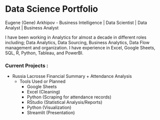 # Data Science Portfolio

Eugene (Gene) Arkhipov - Business Intelligence | Data Scientist | Data Analyst | Business Analyst 

I have been working in Analytics for almost a decade in different roles including; Data Analytics, Data Sourcing, Business Analytics, Data Flow management and organization. I have experience in Excel, Google Sheets, SQL, R, Python, Tableau, and PowerBI. 

### Current Projects :
- Russia Lacrosse Financial Summary + Attendance Analysis
  - Tools Used or Planned
    - Google Sheets
    - Excel (Cleaning)
    - Python (Scraping for attendance records)
    - RStudio (Statistical Analysis/Reports)
    - Python (Visualization)
    - Streamlit (Presentation)
    

